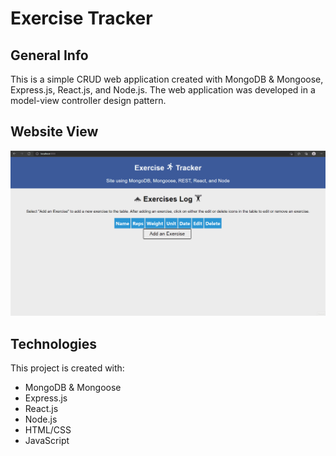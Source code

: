 # Exercise Tracker

## General Info
This is a simple CRUD web application created with MongoDB & Mongoose, Express.js, React.js, and Node.js. The web application was developed in a model-view controller design pattern.

## Website View

![alt text](img/exercise-tracker.gif)

## Technologies
This project is created with:
* MongoDB & Mongoose
* Express.js
* React.js
* Node.js
* HTML/CSS
* JavaScript
